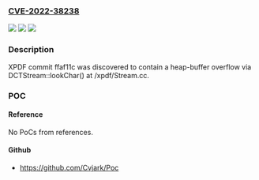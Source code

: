 ### [CVE-2022-38238](https://cve.mitre.org/cgi-bin/cvename.cgi?name=CVE-2022-38238)
![](https://img.shields.io/static/v1?label=Product&message=n%2Fa&color=blue)
![](https://img.shields.io/static/v1?label=Version&message=n%2Fa&color=blue)
![](https://img.shields.io/static/v1?label=Vulnerability&message=n%2Fa&color=brighgreen)

### Description

XPDF commit ffaf11c was discovered to contain a heap-buffer overflow via DCTStream::lookChar() at /xpdf/Stream.cc.

### POC

#### Reference
No PoCs from references.

#### Github
- https://github.com/Cvjark/Poc

